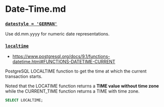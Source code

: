 # Date-Time.md

### [`datestyle = 'GERMAN'`](https://www.postgresql.org/docs/7.2/sql-set.html#R1-SQL-SET-1)

Use dd.mm.yyyy for numeric date representations.

### [`localtime`](https://www.postgresqltutorial.com/postgresql-localtime/)

* https://www.postgresql.org/docs/9.1/functions-datetime.html#FUNCTIONS-DATETIME-CURRENT

PostgreSQL LOCALTIME function to get the time at which the current transaction starts.

Noted that the LOCATIME function returns a **TIME value without time zone** while the CURRENT_TIME function returns a TIME with time zone.

```sql
SELECT LOCALTIME;
```
